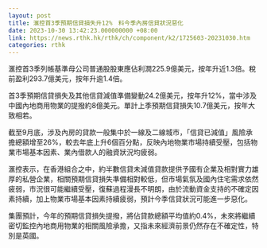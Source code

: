 ```yaml
---
layout: post
title: 滙控首3季預期信貸損失升12%　料今季內房信貸狀況惡化
date: 2023-10-30 13:42:23.000000000 +08:00
link: https://news.rthk.hk/rthk/ch/component/k2/1725603-20231030.htm
categories: rthk
---
```


滙控首3季列帳基準母公司普通股股東應佔利潤225.9億美元，按年升近1.3倍。稅前盈利293.7億美元，按年升逾1.4倍。

首3季預期信貸損失及其他信貸減值準備變動24.2億美元，按年升12%，當中涉及中國內地商用物業的提撥約8億美元。單計上季預期信貸損失10.7億美元，按年大致相若。

截至9月底，涉及內房的貸款一般集中於一線及二線城市，「信貸已減值」風險承擔總額增至26%，較去年底上升6個百分點，反映內地物業市場持續受壓，包括物業市場基本因素、業內借款人的融資狀況均疲弱。

滙控表示，在香港組合之中，約半數信貸未減值貸款提供予國有企業及相對實力雄厚的私營企業，相關預期信貸損失準備相對較低，但市場氣氛及國內住宅需求依然疲弱，市況很可能繼續受壓，復蘇過程漫長不明朗，由於流動資金支持的不確定因素持續，加上物業市場基本因素持續疲弱，預計今季信貸狀況可能進一步惡化。

集團預計，今年的預期信貸損失提撥，將佔貸款總額平均值約0.4%，未來將繼續密切監控內地商用物業的相關風險承擔，又指未來經濟前景仍然存在不確定性，特別是英國。
